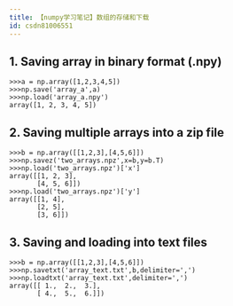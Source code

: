 ```yaml
---
title: 【numpy学习笔记】数组的存储和下载
id: csdn81006551
---
```


## 1\. Saving array in binary format (.npy)

```
>>>a = np.array([1,2,3,4,5])
>>>np.save('array_a',a)
>>>np.load('array_a.npy')
array([1, 2, 3, 4, 5])
```

## 2\. Saving multiple arrays into a zip file

```
>>>b = np.array([[1,2,3],[4,5,6]])
>>>np.savez('two_arrays.npz',x=b,y=b.T)
>>>np.load('two_arrays.npz')['x']
array([[1, 2, 3],
       [4, 5, 6]])
>>>np.load('two_arrays.npz')['y']
array([[1, 4],
       [2, 5],
       [3, 6]])
```

## 3\. Saving and loading into text files

```
>>>b = np.array([[1,2,3],[4,5,6]])
>>>np.savetxt('array_text.txt',b,delimiter=',')
>>>np.loadtxt('array_text.txt',delimiter=',')
array([[ 1.,  2.,  3.],
       [ 4.,  5.,  6.]])
```